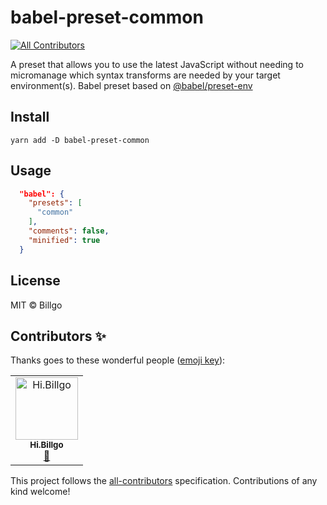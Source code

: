 # babel-preset-common
[![All Contributors](https://img.shields.io/badge/all_contributors-1-orange.svg?style=flat-square)](#contributors)

A preset that allows you to use the latest JavaScript without needing to micromanage which syntax transforms are needed by your target environment(s). Babel preset based on [@babel/preset-env](https://www.npmjs.com/package/@babel/preset-env)

## Install

```
yarn add -D babel-preset-common
```

## Usage

```json
  "babel": {
    "presets": [
      "common"
    ],
    "comments": false,
    "minified": true
  }
```

## License

MIT © Billgo

## Contributors ✨

Thanks goes to these wonderful people ([emoji key](https://allcontributors.org/docs/en/emoji-key)):

<!-- ALL-CONTRIBUTORS-LIST:START - Do not remove or modify this section -->
<!-- prettier-ignore -->
<table>
  <tr>
    <td align="center"><a href="https://software.edu.gr"><img src="https://avatars2.githubusercontent.com/u/5780482?v=4" width="100px;" alt="Hi.Billgo"/><br /><sub><b>Hi.Billgo</b></sub></a><br /><a href="https://github.com/billgo/babel-preset-common/commits?author=billgo" title="Documentation">📖</a></td>
  </tr>
</table>

<!-- ALL-CONTRIBUTORS-LIST:END -->

This project follows the [all-contributors](https://github.com/all-contributors/all-contributors) specification. Contributions of any kind welcome!